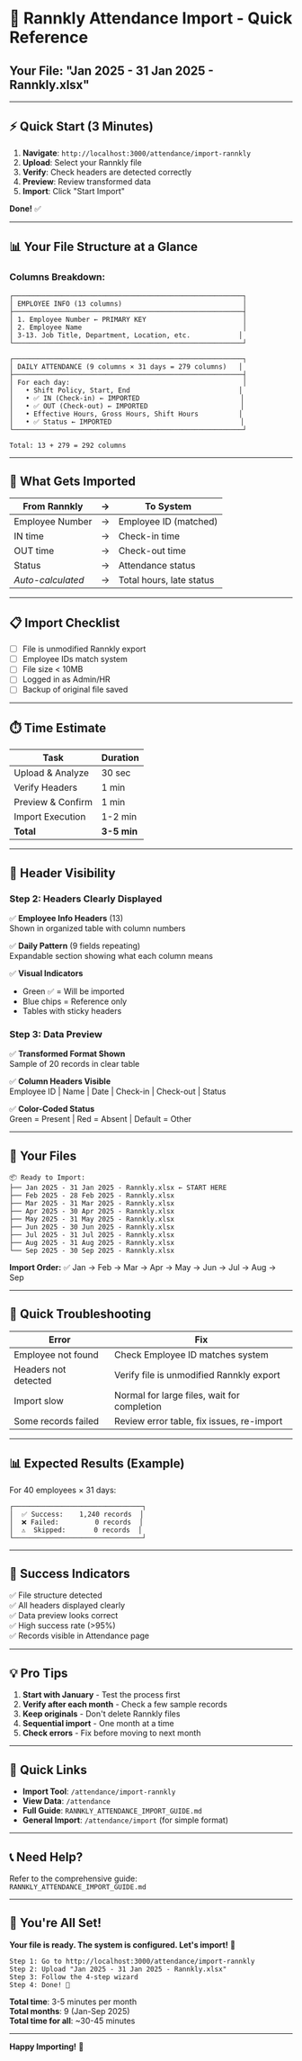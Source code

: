 # 🚀 Rannkly Attendance Import - Quick Reference

## Your File: "Jan 2025 - 31 Jan 2025 - Rannkly.xlsx"

---

## ⚡ Quick Start (3 Minutes)

1. **Navigate**: `http://localhost:3000/attendance/import-rannkly`
2. **Upload**: Select your Rannkly file
3. **Verify**: Check headers are detected correctly
4. **Preview**: Review transformed data
5. **Import**: Click "Start Import"

**Done!** ✅

---

## 📊 Your File Structure at a Glance

### **Columns Breakdown:**

```
┌─────────────────────────────────────────────────────────┐
│ EMPLOYEE INFO (13 columns)                              │
├─────────────────────────────────────────────────────────┤
│ 1. Employee Number ← PRIMARY KEY                        │
│ 2. Employee Name                                        │
│ 3-13. Job Title, Department, Location, etc.            │
└─────────────────────────────────────────────────────────┘

┌─────────────────────────────────────────────────────────┐
│ DAILY ATTENDANCE (9 columns × 31 days = 279 columns)   │
├─────────────────────────────────────────────────────────┤
│ For each day:                                           │
│   • Shift Policy, Start, End                           │
│   • ✅ IN (Check-in) ← IMPORTED                         │
│   • ✅ OUT (Check-out) ← IMPORTED                       │
│   • Effective Hours, Gross Hours, Shift Hours          │
│   • ✅ Status ← IMPORTED                                │
└─────────────────────────────────────────────────────────┘

Total: 13 + 279 = 292 columns
```

---

## 🎯 What Gets Imported

| From Rannkly | → | To System |
|--------------|---|-----------|
| Employee Number | → | Employee ID (matched) |
| IN time | → | Check-in time |
| OUT time | → | Check-out time |
| Status | → | Attendance status |
| *Auto-calculated* | → | Total hours, late status |

---

## 📋 Import Checklist

- [ ] File is unmodified Rannkly export
- [ ] Employee IDs match system
- [ ] File size < 10MB
- [ ] Logged in as Admin/HR
- [ ] Backup of original file saved

---

## ⏱️ Time Estimate

| Task | Duration |
|------|----------|
| Upload & Analyze | 30 sec |
| Verify Headers | 1 min |
| Preview & Confirm | 1 min |
| Import Execution | 1-2 min |
| **Total** | **3-5 min** |

---

## 🎨 Header Visibility

### **Step 2: Headers Clearly Displayed**

✅ **Employee Info Headers** (13)  
Shown in organized table with column numbers

✅ **Daily Pattern** (9 fields repeating)  
Expandable section showing what each column means

✅ **Visual Indicators**  
- Green ✅ = Will be imported
- Blue chips = Reference only
- Tables with sticky headers

### **Step 3: Data Preview**

✅ **Transformed Format Shown**  
Sample of 20 records in clear table

✅ **Column Headers Visible**  
Employee ID | Name | Date | Check-in | Check-out | Status

✅ **Color-Coded Status**  
Green = Present | Red = Absent | Default = Other

---

## 📁 Your Files

```
📦 Ready to Import:
├── Jan 2025 - 31 Jan 2025 - Rannkly.xlsx ← START HERE
├── Feb 2025 - 28 Feb 2025 - Rannkly.xlsx
├── Mar 2025 - 31 Mar 2025 - Rannkly.xlsx
├── Apr 2025 - 30 Apr 2025 - Rannkly.xlsx
├── May 2025 - 31 May 2025 - Rannkly.xlsx
├── Jun 2025 - 30 Jun 2025 - Rannkly.xlsx
├── Jul 2025 - 31 Jul 2025 - Rannkly.xlsx
├── Aug 2025 - 31 Aug 2025 - Rannkly.xlsx
└── Sep 2025 - 30 Sep 2025 - Rannkly.xlsx
```

**Import Order:** ✅ Jan → Feb → Mar → Apr → May → Jun → Jul → Aug → Sep

---

## 🔧 Quick Troubleshooting

| Error | Fix |
|-------|-----|
| Employee not found | Check Employee ID matches system |
| Headers not detected | Verify file is unmodified Rannkly export |
| Import slow | Normal for large files, wait for completion |
| Some records failed | Review error table, fix issues, re-import |

---

## 📊 Expected Results (Example)

For 40 employees × 31 days:

```
┌────────────────────────────────┐
│  ✅ Success:    1,240 records  │
│  ❌ Failed:         0 records  │
│  ⚠️  Skipped:       0 records  │
└────────────────────────────────┘
```

---

## 🎯 Success Indicators

✅ File structure detected  
✅ All headers displayed clearly  
✅ Data preview looks correct  
✅ High success rate (>95%)  
✅ Records visible in Attendance page

---

## 💡 Pro Tips

1. **Start with January** - Test the process first
2. **Verify after each month** - Check a few sample records
3. **Keep originals** - Don't delete Rannkly files
4. **Sequential import** - One month at a time
5. **Check errors** - Fix before moving to next month

---

## 🔗 Quick Links

- **Import Tool**: `/attendance/import-rannkly`
- **View Data**: `/attendance`
- **Full Guide**: `RANNKLY_ATTENDANCE_IMPORT_GUIDE.md`
- **General Import**: `/attendance/import` (for simple format)

---

## 📞 Need Help?

Refer to the comprehensive guide:  
`RANNKLY_ATTENDANCE_IMPORT_GUIDE.md`

---

## 🎉 You're All Set!

**Your file is ready. The system is configured. Let's import!** 🚀

```
Step 1: Go to http://localhost:3000/attendance/import-rannkly
Step 2: Upload "Jan 2025 - 31 Jan 2025 - Rannkly.xlsx"
Step 3: Follow the 4-step wizard
Step 4: Done! 🎊
```

**Total time**: 3-5 minutes per month  
**Total months**: 9 (Jan-Sep 2025)  
**Total time for all**: ~30-45 minutes

---

**Happy Importing!** 🎊

